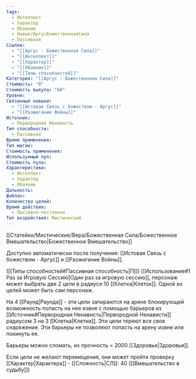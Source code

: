 ```yaml
---
tags:
  - Интеллект
  - Характер
  - Обаяние
  - Навык/АргусБожественнаяСила
  - Пассивная
Ссылки:
  - "[[Аргус - Божественная Сила]]"
  - "[[Интеллект]]"
  - "[[Характер]]"
  - "[[Обаяние]]"
  - "[[Типы способностей]]"
Категория: "[[Аргус - Божественная Сила]]"
Стоимость: "0"
Стоимость выкупа: "60"
Уровни: 
Связанные навыки:
  - "[[Истовая Связь с божеством - Аргус]]"
  - "[[Разжигание Войны]]"
Источник:
  - Первородная Ненависть
Тип способности:
  - Пассивная
Время применения: 
Тип магии: 
Стоимость применения: 
Используемый пул: 
Стоимость пула: 
Характеристики:
  - Интеллект
  - Характер
  - Обаяние
Дальность: 
Шаблон: 
Количество целей: 
Время действия:
  - Пассивно-постоянно
Тип воздействия: Мистический
---
```

[[Статейки/Мистические/Вера/Божественная Сила/Божественное Вмешательство|Божественное Вмешательство]]

Доступно автоматически после получения: [[Истовая Связь с божеством - Аргус]] и [[Разжигание Войны]].

([[Типы способностей#Пассивная способность|П]]) [[Использование#1 Раз за Игровую Сессию|Один раз за игровую сессию]], персонаж может выбрать две 2 цели в радиусе 10 [[Клетка|Клеток]]. Одной из целей может быть сам персонаж.

На 4 [[Раунд|Раунда]] - эти цели запираются на арене блокирующей возможность попасть на нее извне с помощью барьеров из [[Источник#Первородная Ненависть|Первородной Ненависти]] радиусом 3 на 3 [[Клетка|Клетки]]. Эти цели теряют все свое снаряжение. Эти барьеры не позволяют попасть на арену извне или покинуть ее. 

Барьеры можно сломать, их прочность = 2000 [[Здоровье|Здоровья]].

Если цели не желают перемещения, они может пройти проверку [[Характер|Характера]] - [[Сложность|СЛ]]: 40 ([[Вмешательство в  судьбу]])

 